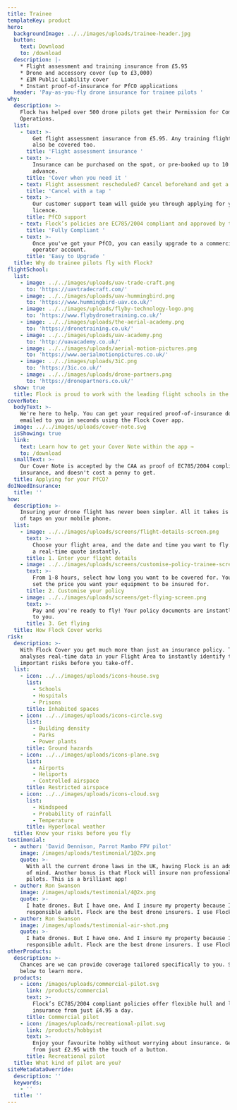 ```yaml
---
title: Trainee
templateKey: product
hero:
  backgroundImage: ../../images/uploads/trainee-header.jpg
  button:
    text: Download
    to: /download
  description: |-
    * Flight assessment and training insurance from £5.95
    * Drone and accessory cover (up to £3,000)
    * £1M Public Liability cover
    * Instant proof-of-insurance for PfCO applications
  header: 'Pay-as-you-fly drone insurance for trainee pilots '
why:
  description: >-
    Flock has helped over 500 drone pilots get their Permission for Commercial
    Operations.
  list:
    - text: >-
        Get flight assessment insurance from £5.95. Any training flights can
        also be covered too.
      title: 'Flight assessment insurance '
    - text: >-
        Insurance can be purchased on the spot, or pre-booked up to 10 days in
        advance.
      title: 'Cover when you need it '
    - text: Flight assessment rescheduled? Cancel beforehand and get a full refund.
      title: 'Cancel with a tap '
    - text: >-
        Our customer support team will guide you through applying for your 
        licence.
      title: PfCO support
    - text: Flock’s policies are EC785/2004 compliant and approved by the CAA.
      title: 'Fully Compliant '
    - text: >-
        Once you've got your PfCO, you can easily upgrade to a commercial
        operator account.
      title: 'Easy to Upgrade '
  title: Why do trainee pilots fly with Flock?
flightSchool:
  list:
    - image: ../../images/uploads/uav-trade-craft.png
      to: 'https://uavtradecraft.com/'
    - image: ../../images/uploads/uav-hummingbird.png
      to: 'https://www.hummingbird-uav.co.uk/'
    - image: ../../images/uploads/flyby-technology-logo.png
      to: 'https://www.flybydronetraining.co.uk/'
    - image: ../../images/uploads/the-aerial-academy.png
      to: 'https://dronetraining.co.uk/'
    - image: ../../images/uploads/uav-academy.png
      to: 'http://uavacademy.co.uk/'
    - image: ../../images/uploads/aerial-motion-pictures.png
      to: 'https://www.aerialmotionpictures.co.uk/'
    - image: ../../images/uploads/3iC.png
      to: 'https://3ic.co.uk/'
    - image: ../../images/uploads/drone-partners.png
      to: 'https://dronepartners.co.uk/'
  show: true
  title: Flock is proud to work with the leading flight schools in the UK
coverNote:
  bodyText: >-
    We're here to help. You can get your required proof-of-insurance document
    emailed to you in seconds using the Flock Cover app. 
  image: ../../images/uploads/cover-note.svg
  isShowing: true
  link:
    text: Learn how to get your Cover Note within the app →
    to: /download
  smallText: >-
    Our Cover Note is accepted by the CAA as proof of EC785/2004 compliant
    insurance, and doesn't cost a penny to get.
  title: Applying for your PfCO?
doINeedInsurance:
  title: ''
how:
  description: >-
    Insuring your drone flight has never been simpler. All it takes is a matter
    of taps on your mobile phone.
  list:
    - image: ../../images/uploads/screens/flight-details-screen.png
      text: >-
        Choose your flight area, and the date and time you want to fly. Receive
        a real-time quote instantly.
      title: 1. Enter your flight details
    - image: ../../images/uploads/screens/customise-policy-trainee-screen.png
      text: >-
        From 1-8 hours, select how long you want to be covered for. You can even
        set the price you want your equipment to be insured for.
      title: 2. Customise your policy
    - image: ../../images/uploads/screens/get-flying-screen.png
      text: >-
        Pay and you're ready to fly! Your policy documents are instantly emailed
        to you.
      title: 3. Get flying
  title: How Flock Cover works
risk:
  description: >-
    With Flock Cover you get much more than just an insurance policy. The app
    analyses real-time data in your Flight Area to instantly identify the
    important risks before you take-off.
  list:
    - icon: ../../images/uploads/icons-house.svg
      list:
        - Schools
        - Hospitals
        - Prisons
      title: Inhabited spaces
    - icon: ../../images/uploads/icons-circle.svg
      list:
        - Building density
        - Parks
        - Power plants
      title: Ground hazards
    - icon: ../../images/uploads/icons-plane.svg
      list:
        - Airports
        - Heliports
        - Controlled airspace
      title: Restricted airspace
    - icon: ../../images/uploads/icons-cloud.svg
      list:
        - Windspeed
        - Probability of rainfall
        - Temperature
      title: Hyperlocal weather
  title: Know your risks before you fly
testimonial:
  - author: 'David Dennison, Parrot Mambo FPV pilot'
    image: /images/uploads/testimonial/1@2x.png
    quote: >-
      With all the current drone laws in the UK, having Flock is an added peace
      of mind. Another bonus is that Flock will insure non professional drone
      pilots. This is a brilliant app!
  - author: Ron Swanson
    image: /images/uploads/testimonial/4@2x.png
    quote: >-
      I hate drones. But I have one. And I insure my property because I'm a
      responsible adult. Flock are the best drone insurers. I use Flock.
  - author: Ron Swanson
    image: /images/uploads/testimonial-air-shot.png
    quote: >-
      I hate drones. But I have one. And I insure my property because I'm a
      responsible adult. Flock are the best drone insurers. I use Flock.
otherProducts:
  description: >-
    Chances are we can provide coverage tailored specifically to you. Select
    below to learn more.
  products:
    - icon: /images/uploads/commercial-pilot.svg
      link: /products/commercial
      text: >-
        Flock’s EC785/2004 compliant policies offer flexible hull and liability
        insurance from just £4.95 a day.
      title: Commercial pilot
    - icon: /images/uploads/recreational-pilot.svg
      link: /products/hobbyist
      text: >-
        Enjoy your favourite hobby without worrying about insurance. Get covered
        from just £2.95 with the touch of a button.
      title: Recreational pilot
  title: What kind of pilot are you?
siteMetadataOverride:
  description: ''
  keywords:
    - ''
  title: ''
---
```


